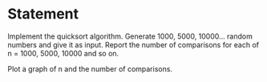 # Statement
Implement the quicksort algorithm.
Generate 1000, 5000, 10000... random numbers and give it as input.
Report the number of comparisons for each of n = 1000, 5000, 10000 and so on.

Plot a graph of n and the number of comparisons.